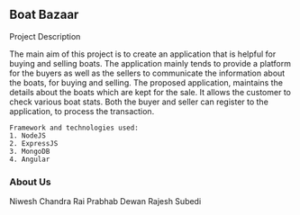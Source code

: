 ## Boat Bazaar

Project Description

The main aim of this project is to create an application that is helpful for buying and selling boats. The application mainly tends to provide a platform for the buyers as well as the sellers to communicate the information about the boats, for buying and selling. The proposed application, maintains the details about the boats which are kept for the sale. It allows the customer to check various boat stats. Both the buyer and seller can register to the application, to process the transaction.


```
Framework and technologies used:
1. NodeJS
2. ExpressJS
3. MongoDB
4. Angular

```

### About Us

Niwesh Chandra Rai
Prabhab Dewan
Rajesh Subedi